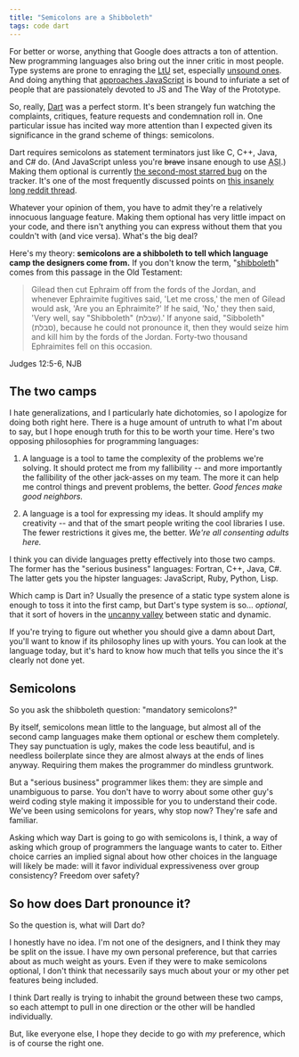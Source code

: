 ```yaml
---
title: "Semicolons are a Shibboleth"
tags: code dart
---
```


For better or worse, anything that Google does attracts a ton of attention. New
programming languages also bring out the inner critic in most people. Type
systems are prone to enraging the [LtU][] set, especially [unsound
ones][unsound]. And doing anything that [approaches JavaScript][js] is bound to
infuriate a set of people that are passionately devoted to JS and The Way of the
Prototype.

[ltu]: http://lambda-the-ultimate.org/node/4377
[unsound]: https://web.archive.org/web/20120113015751/http://www.dartlang.org/articles/optional-types/
[js]: http://www.2ality.com/2011/09/google-dart.html

So, really, [Dart][] was a perfect storm. It's been strangely fun watching the
complaints, critiques, feature requests and condemnation roll in. One particular
issue has incited way more attention than I expected given its significance in
the grand scheme of things: semicolons.

[dart]: https://dart.dev/

Dart requires semicolons as statement terminators just like C, C++, Java, and C#
do. (And JavaScript unless you're <strike>brave</strike> insane enough to use
<abbr title="Automatic Semicolon Insertion">ASI</abbr>.) Making them optional is
currently [the second-most starred bug][semicolon bug] on the tracker. It's one
of the most frequently discussed points on [this insanely long reddit
thread][reddit].

[semicolon bug]: https://github.com/dart-lang/sdk/issues/34
[reddit]: http://www.reddit.com/r/programming/comments/l6uwv/dart_programming_language/

Whatever your opinion of them, you have to admit they're a relatively innocuous
language feature. Making them optional has very little impact on your code, and
there isn't anything you can express without them that you couldn't with (and
vice versa). What's the big deal?

Here's my theory: **semicolons are a shibboleth to tell which language camp the
designers come from.** If you don't know the term, "[shibboleth][]" comes from
this passage in the Old Testament:

[shibboleth]: http://en.wikipedia.org/wiki/Shibboleth

<blockquote class="cited">

Gilead then cut Ephraim off from the fords of the Jordan, and whenever
Ephraimite fugitives said, 'Let me cross,' the men of Gilead would ask, 'Are you
an Ephraimite?' If he said, 'No,' they then said, 'Very well, say "Shibboleth"
(שבלת).' If anyone said, "Sibboleth" (סבלת), because he could not pronounce it,
then they would seize him and kill him by the fords of the Jordan. Forty-two
thousand Ephraimites fell on this occasion.

</blockquote>
<p class="cite">Judges 12:5-6, NJB</p>

## The two camps

I hate generalizations, and I particularly hate dichotomies, so I apologize for
doing both right here. There is a huge amount of untruth to what I'm about to
say, but I hope enough truth for this to be worth your time. Here's two opposing
philosophies for programming languages:

1.  A language is a tool to tame the complexity of the problems we're solving.
    It should protect me from my fallibility -- and more importantly the
    fallibility of the other jack-asses on my team. The more it can help me
    control things and prevent problems, the better. *Good fences make good
    neighbors.*

2.  A language is a tool for expressing my ideas. It should amplify my
    creativity -- and that of the smart people writing the cool libraries I use.
    The fewer restrictions it gives me, the better. *We're all consenting adults
    here.*

I think you can divide languages pretty effectively into those two camps. The
former has the "serious business" languages: Fortran, C++, Java, C#. The latter
gets you the hipster languages: JavaScript, Ruby, Python, Lisp.

Which camp is Dart in? Usually the presence of a static type system alone is
enough to toss it into the first camp, but Dart's type system is so...
*optional*, that it sort of hovers in the [uncanny valley][] between static and
dynamic.

[uncanny valley]: http://en.wikipedia.org/wiki/Uncanny_valley

If you're trying to figure out whether you should give a damn about Dart, you'll
want to know if its philosophy lines up with yours. You can look at the language
today, but it's hard to know how much that tells you since the it's clearly not
done yet.

## Semicolons

So you ask the shibboleth question: "mandatory semicolons?"

By itself, semicolons mean little to the language, but almost all of the second
camp languages make them optional or eschew them completely. They say
punctuation is ugly, makes the code less beautiful, and is needless boilerplate
since they are almost always at the ends of lines anyway. Requiring them makes
the programmer do mindless gruntwork.

But a "serious business" programmer likes them: they are simple and unambiguous
to parse. You don't have to worry about some other guy's weird coding style
making it impossible for you to understand their code. We've been using
semicolons for years, why stop now? They're safe and familiar.

Asking which way Dart is going to go with semicolons is, I think, a way of
asking which group of programmers the language wants to cater to. Either choice
carries an implied signal about how other choices in the language will likely be
made: will it favor individual expressiveness over group consistency? Freedom
over safety?

## So how does Dart pronounce it?

So the question is, what will Dart do?

I honestly have no idea. I'm not one of the designers, and I think they may be
split on the issue. I have my own personal preference, but that carries about as
much weight as yours. Even if they were to make semicolons optional, I don't
think that necessarily says much about your or my other pet features being
included.

I think Dart really is trying to inhabit the ground between these two camps, so
each attempt to pull in one direction or the other will be handled individually.

But, like everyone else, I hope they decide to go with *my* preference, which is
of course the right one.
